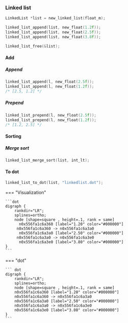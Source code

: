 
### Linked list

```c 
LinkedList *list = new_linked_list(float_m);

linked_list_append(list, new_float(1.2f));  
linked_list_append(list, new_float(2.5f));  
linked_list_append(list, new_float(3.8f));

linked_list_free(&list); 
```


#### Add

##### Append
```c
linked_list_append(l, new_float(2.5f));
linked_list_append(l, new_float(1.2f));
/* [2.5, 1.2] */
```

##### Prepend
```c
linked_list_prepend(l, new_float(2.5f));
linked_list_prepend(l, new_float(1.2f));
/* [1.2, 2.5] */
```

#### Sorting

##### Merge sort
```c
linked_list_merge_sort(list, int_lt);
```

#### To dot
```c
linked_list_to_dot(list, "linkedlist.dot");
```

=== "Visualization"

    ```dot
    digraph {
        rankdir="LR";
        splines=ortho;
        node [shape=square , height=.1, rank = same]
          n0x556fa1c6a360 [label="1.20" color="#000000"]
         n0x556fa1c6a360 -> n0x556fa1c6a3a0
          n0x556fa1c6a3a0 [label="2.50" color="#000000"]
         n0x556fa1c6a3a0 -> n0x556fa1c6a3e0
          n0x556fa1c6a3e0 [label="3.80" color="#000000"]
    }
    ```

=== "dot"

    ``` dot
    digraph {
        rankdir="LR";
        splines=ortho;
        node [shape=square , height=.1, rank = same]
        n0x556fa1c6a360 [label="1.20" color="#000000"]
        n0x556fa1c6a360 -> n0x556fa1c6a3a0
        n0x556fa1c6a3a0 [label="2.50" color="#000000"]
        n0x556fa1c6a3a0 -> n0x556fa1c6a3e0
        n0x556fa1c6a3e0 [label="3.80" color="#000000"]
    }
    ```